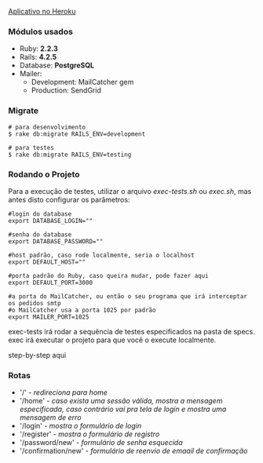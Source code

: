[Aplicativo no Heroku](https://pedro-inloco-login.herokuapp.com/)

### Módulos usados
- Ruby: **2.2.3**
- Rails: **4.2.5**
- Database: **PostgreSQL**
- Mailer:
  - Development: MailCatcher gem
  - Production: SendGrid

### Migrate
```
# para desenvolvimento
$ rake db:migrate RAILS_ENV=development 

# para testes
$ rake db:migrate RAILS_ENV=testing 
```

### Rodando o Projeto

Para a execução de testes, utilizar o arquivo *exec-tests.sh* ou *exec.sh*, mas antes disto configurar os parâmetros:
```
#login do database
export DATABASE_LOGIN=""

#senha do database
export DATABASE_PASSWORD=""

#host padrão, caso rode localmente, seria o localhost
export DEFAULT_HOST=""

#porta padrão do Ruby, caso queira mudar, pode fazer aqui
export DEFAULT_PORT=3000

#a porta do MailCatcher, ou então o seu programa que irá interceptar os pedidos smtp
#o MailCatcher usa a porta 1025 por padrão
export MAILER_PORT=1025
```

exec-tests irá rodar a sequência de testes especificados na pasta de specs.
exec irá executar o projeto para que você o execute localmente.


step-by-step aqui

### Rotas

- '/' - *redireciona para home*
- '/home' - *caso exista uma sessão válida, mostra a mensagem especificada, caso contrário vai pra tela de login e mostra uma mensagem de erro*
- '/login' - *mostra o formulário de login*
- '/register' - *mostra o formulário de registro*
- '/password/new' - *formulário de senha esquecida*
- '/confirmation/new' - *formulário de reenvio de emaail de confirmação*